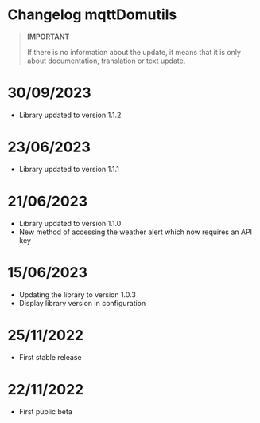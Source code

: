 # Changelog mqttDomutils

>**IMPORTANT**
>
>If there is no information about the update, it means that it is only about documentation, translation or text update.

# 30/09/2023
- Library updated to version 1.1.2

# 23/06/2023
- Library updated to version 1.1.1

# 21/06/2023
- Library updated to version 1.1.0
- New method of accessing the weather alert which now requires an API key

# 15/06/2023
- Updating the library to version 1.0.3
- Display library version in configuration

# 25/11/2022
- First stable release

# 22/11/2022
- First public beta
